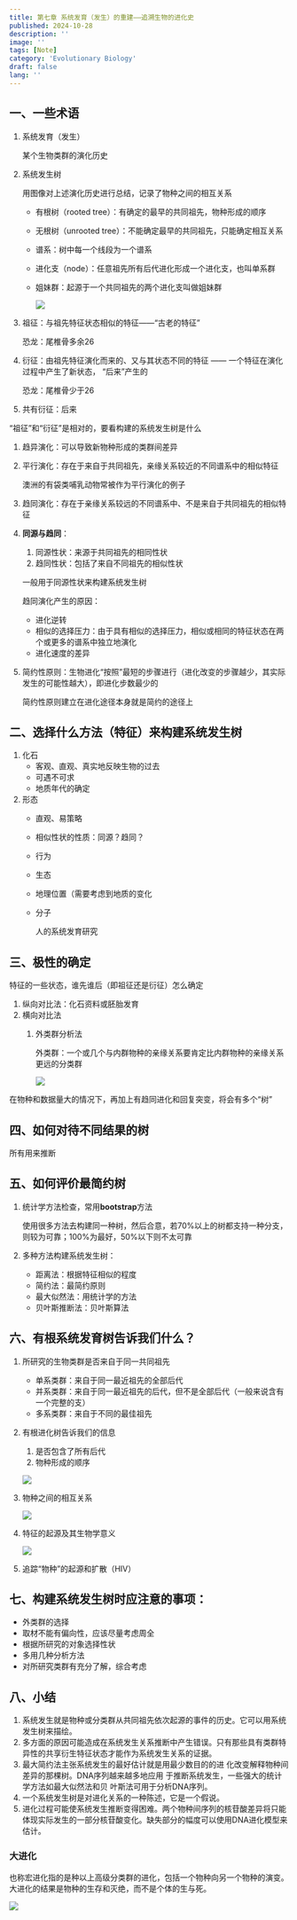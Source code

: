 ```yaml
---
title: 第七章 系统发育（发生）的重建——追溯生物的进化史
published: 2024-10-28
description: ''
image: ''
tags: [Note]
category: 'Evolutionary Biology'
draft: false 
lang: ''
---
```

## 一、一些术语

1. 系统发育（发生）
    
    某个生物类群的演化历史
    
2. 系统发生树
    
    用图像对上述演化历史进行总结，记录了物种之间的相互关系
    
    - 有根树（rooted tree）：有确定的最早的共同祖先，物种形成的顺序
    - 无根树（unrooted tree）：不能确定最早的共同祖先，只能确定相互关系
    - 谱系：树中每一个线段为一个谱系
    - 进化支（node）：任意祖先所有后代进化形成一个进化支，也叫单系群
    - 姐妹群：起源于一个共同祖先的两个进化支叫做姐妹群
        
        ![](https://img.duckk.org/2024/10/b2647fa7ade4e2b1283f105dd1ba29ae.png)
        
3. 祖征：与祖先特征状态相似的特征——“古老的特征”
    
    恐龙：尾椎骨多余26
    
4. 衍征：由祖先特征演化而来的、又与其状态不同的特征 —— 一个特征在演化过程中产生了新状态， “后来”产生的
    
    恐龙：尾椎骨少于26
    
5. 共有衍征：后来

“祖征”和“衍征”是相对的，要看构建的系统发生树是什么

1. 趋异演化：可以导致新物种形成的类群间差异
2. 平行演化：存在于来自于共同祖先，亲缘关系较近的不同谱系中的相似特征
    
    澳洲的有袋类哺乳动物常被作为平行演化的例子
    
3. 趋同演化：存在于亲缘关系较远的不同谱系中、不是来自于共同祖先的相似特征
4. **同源与趋同**：
    1. 同源性状：来源于共同祖先的相同性状
    2. 趋同性状：包括了来自不同祖先的相似性状
    
    一般用于同源性状来构建系统发生树
    
    趋同演化产生的原因：
    
    - 进化逆转
    - 相似的选择压力：由于具有相似的选择压力，相似或相同的特征状态在两个或更多的谱系中独立地演化
    - 进化速度的差异
5. 简约性原则：生物进化“按照”最短的步骤进行（进化改变的步骤越少，其实际发生的可能性越大），即进化步数最少的
    
    简约性原则建立在进化途径本身就是简约的途径上
    

## 二、选择什么方法（特征）来构建系统发生树

1. 化石
    - 客观、直观、真实地反映生物的过去
    - 可遇不可求
    - 地质年代的确定
2. 形态
    - 直观、易策略
    - 相似性状的性质：同源？趋同？
    - 行为
    - 生态
    - 地理位置（需要考虑到地质的变化
    - 分子
        
        人的系统发育研究
        

## 三、极性的确定

特征的一些状态，谁先谁后（即祖征还是衍征）怎么确定

1. 纵向对比法：化石资料或胚胎发育
2. 横向对比法
    1. 外类群分析法
        
        外类群：一个或几个与内群物种的亲缘关系要肯定比内群物种的亲缘关系更远的分类群
        
        ![](https://img.duckk.org/2024/10/59bd64da38b8fcee7658bf8ee17e1fb2.png)
        

在物种和数据量大的情况下，再加上有趋同进化和回复突变，将会有多个“树”

## 四、如何对待不同结果的树

所有用来推断

## 五、如何评价最简约树

1. 统计学方法检查，常用**bootstrap**方法
    
    使用很多方法去构建同一种树，然后合意，若70%以上的树都支持一种分支，则较为可靠；100%为最好，50%以下则不太可靠
    
2. 多种方法构建系统发生树：
    - 距离法：根据特征相似的程度
    - 简约法：最简约原则
    - 最大似然法：用统计学的方法
    - 贝叶斯推断法：贝叶斯算法

## 六、有根系统发育树告诉我们什么？

1. 所研究的生物类群是否来自于同一共同祖先
    - 单系类群：来自于同一最近祖先的全部后代
    - 并系类群：来自于同一最近祖先的后代，但不是全部后代（一般来说含有一个完整的支）
    - 多系类群：来自于不同的最佳祖先
2. 有根进化树告诉我们的信息
    1. 是否包含了所有后代
    2. 物种形成的顺序
    
    ![](https://img.duckk.org/2024/10/c3a53a85c9b2cb043b67d50c2af98432.png)
    
3. 物种之间的相互关系
    
    ![](https://img.duckk.org/2024/10/5c0513d1bd08be35dd1a99b01cd48111.png)
    
4. 特征的起源及其生物学意义
    
    ![](https://img.duckk.org/2024/10/42dbffad07d5597bf8101eefc20fd7cb.png)
    
5. 追踪“物种”的起源和扩散（HIV）

## 七、构建系统发生树时应注意的事项：

- 外类群的选择
- 取材不能有偏向性，应该尽量考虑周全
- 根据所研究的对象选择性状
- 多用几种分析方法
- 对所研究类群有充分了解，综合考虑

## 八、小结

1. 系统发生就是物种或分类群从共同祖先依次起源的事件的历史。它可以用系统发生树来描绘。
2. 多方面的原因可能造成在系统发生关系推断中产生错误。只有那些具有类群特异性的共享衍生特征状态才能作为系统发生关系的证据。
3. 最大简约法主张系统发生的最好估计就是用最少数目的的进
化改变解释物种间差异的那棵树。DNA序列越来越多地应用
于推断系统发生，一些强大的统计学方法如最大似然法和贝
叶斯法可用于分析DNA序列。
4. 一个系统发生树是对进化关系的一种陈述，它是一个假说。
5. 进化过程可能使系统发生推断变得困难。两个物种间序列的核苷酸差异将只能体现实际发生的一部分核苷酸变化。缺失部分的幅度可以使用DNA进化模型来估计。

### 大进化

也称宏进化指的是种以上高级分类群的进化，包括一个物种向另一个物种的演变。大进化的结果是物种的生存和灭绝，而不是个体的生与死。

![](https://img.duckk.org/2024/10/c9b8c55215a00c2d24760adaaa8c9106.png)